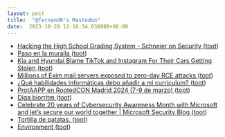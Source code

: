 ```yaml
---
layout: post
title:  "@fernand0's Mastodon"
date:  2023-10-29 12:16:34.638000+00:00
---
```

*  [Hacking the High School Grading System - Schneier on Security ](https://www.schneier.com/blog/archives/2023/10/hacking-the-high-school-grading-system.htm) ([toot](https://mastodon.social/@fernand0/111318256493230812))
*  [Paso en la muralla ](https://www.flickr.com/photos/fernand0/53267469229) ([toot](https://mastodon.social/@fernand0/111318075779020671))
*  [Kia and Hyundai Blame TikTok and Instagram For Their Cars Getting Stolen ](https://www.vice.com/en/article/bvj5jv/kia-and-hyundai-blame-tiktok-and-instagram-for-their-cars-getting-stole) ([toot](https://mastodon.social/@fernand0/111317996015748608))
*  [Millions of Exim mail servers exposed to zero-day RCE attacks ](https://www.bleepingcomputer.com/news/security/millions-of-exim-mail-servers-exposed-to-zero-day-rce-attacks) ([toot](https://mastodon.social/@fernand0/111317748487658379))
*  [¿Qué habilidades informáticas debo añadir a mi currículum? ](https://theconversation.com/que-habilidades-informaticas-debo-anadir-a-mi-curriculum-21444) ([toot](https://mastodon.social/@fernand0/111317513052114431))
*  [ProtAAPP en RootedCON Madrid 2024 (7-9 de marzo) ](https://www.protaapp.com/2023/10/rootedconcfp2024.htm) ([toot](https://mastodon.social/@fernand0/111317381405536273))
*  [Diga biorritm ](https://mastodon.social/@fernand0/111316333339316553) ([toot](https://mastodon.social/@fernand0/111316333339316553))
*  [Celebrate 20 years of Cybersecurity Awareness Month with Microsoft and let’s secure our world together \| Microsoft Security Blog ](https://www.microsoft.com/en-us/security/blog/2023/10/02/celebrate-20-years-of-cybersecurity-awareness-month-with-microsoft-and-lets-secure-our-world-together) ([toot](https://mastodon.social/@fernand0/111314051105093468))
*  [Tortilla de patatas. ](https://avecesunafoto.wordpress.com/2023/10/28/tortilla-de-patatas) ([toot](https://mastodon.social/@fernand0/111313770828316248))
*  [Environment ](https://www.irif.fr/environnement/inde) ([toot](https://mastodon.social/@fernand0/111313768434928541))
